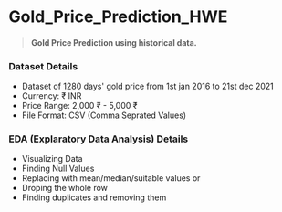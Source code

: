 # Gold_Price_Prediction_HWE
> #### Gold Price Prediction using historical data.
### Dataset Details
* Dataset of 1280 days' gold price from 1st jan 2016 to 21st dec 2021
* Currency: ₹ INR
* Price Range: 2,000 ₹ - 5,000 ₹
* File Format: CSV (Comma Seprated Values)

### EDA (Explaratory Data Analysis) Details
* Visualizing Data
* Finding Null Values
* Replacing with mean/median/suitable values or
* Droping the whole row
* Finding duplicates and removing them
